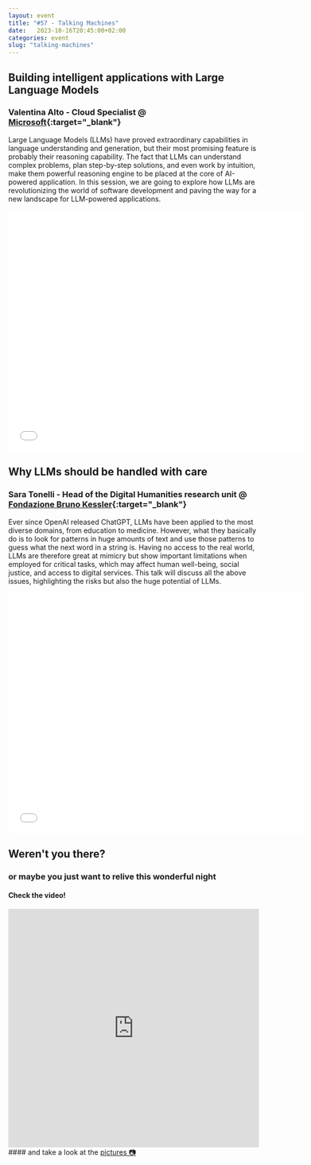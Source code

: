 ```yaml
---
layout: event
title: "#57 - Talking Machines"
date:   2023-10-16T20:45:00+02:00
categories: event
slug: "talking-machines"
---
```


## Building intelligent applications with Large Language Models

### Valentina Alto - Cloud Specialist @ [Microsoft](//www.microsoft.com){:target="_blank"}

Large Language Models (LLMs) have proved extraordinary capabilities in language understanding and generation, but their most promising feature is probably their reasoning capability. The fact that LLMs can understand complex problems, plan step-by-step solutions, and even work by intuition, make them powerful reasoning engine to be placed at the core of AI-powered application. In this session, we are going to explore how LLMs are revolutionizing the world of software development and paving the way for a new landscape for LLM-powered applications.

<iframe src="//www.slideshare.net/slideshow/embed_code/key/3vfYANZ9A6OcOa" width="595" height="485" frameborder="0" marginwidth="0" marginheight="0" scrolling="no" allowfullscreen> </iframe>


## Why LLMs should be handled with care

### Sara Tonelli - Head of the Digital Humanities research unit @ [Fondazione Bruno Kessler](//dh.fbk.eu){:target="_blank"}

Ever since OpenAI released ChatGPT, LLMs have been applied to the most diverse domains, from education to medicine. However, what they basically do is to look for patterns in huge amounts of text and use those patterns to guess what the next word in a string is. Having no access to the real world, LLMs are therefore great at mimicry but show important limitations when employed for critical tasks, which may affect human well-being, social justice, and access to digital services. This talk will discuss all the above issues, highlighting the risks but also the huge potential of LLMs.

<iframe src="//www.slideshare.net/slideshow/embed_code/key/H59CCIAw0vTkpB" width="595" height="485" frameborder="0" marginwidth="0" marginheight="0" scrolling="no" allowfullscreen> </iframe>


## Weren't you there?

### or maybe you just want to relive this wonderful night

<section class="fb-links">

#### Check the video!

<iframe width="100%" height="480px" src="https://www.youtube.com/embed/okVaq1HCA-Q" frameborder="0" allow="accelerometer; autoplay; clipboard-write; encrypted-media; gyroscope; picture-in-picture" allowfullscreen></iframe>
#### and take a look at the <a id="fb_photo_album" class="btn-facebook" target="_blank" href="//bit.ly/ST57-p">pictures &#128247;</a>

</section>